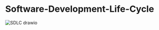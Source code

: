 # Software-Development-Life-Cycle

![SDLC drawio](https://user-images.githubusercontent.com/73180409/235474155-1d81a5b8-e7ff-449d-a268-688cbe0c90d1.png)
